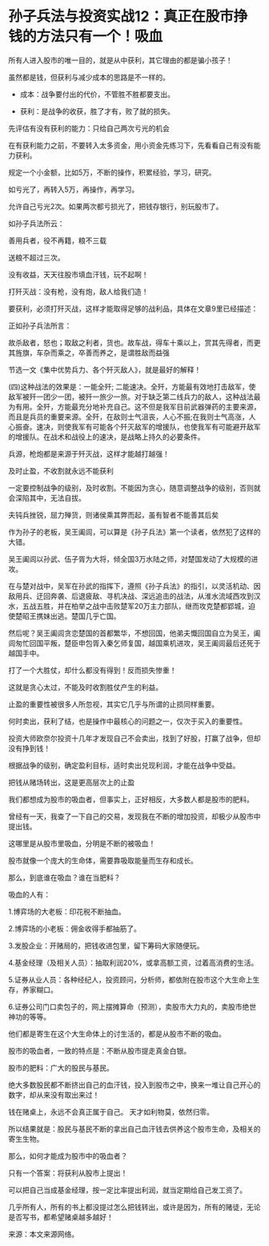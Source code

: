 # 孙子兵法与投资实战12：真正在股市挣钱的方法只有一个！吸血

所有人进入股市的唯一目的，就是从中获利，其它理由的都是骗小孩子！

虽然都是钱，但获利与减少成本的思路是不一样的。

- 成本：战争要付出的代价，不管胜不胜都要支出。

- 获利：是战争的收获，胜了才有，败了就的损失。

先评估有没有获利的能力：只给自己两次亏光的机会

在有获利能力之前，不要转入太多资金，用小资金先练习下，先看看自己有没有能力获利。

规定一个小金额，比如5万，不断的操作，积累经验，学习，研究。

如亏光了，再转入5万，再操作，再学习。

允许自己亏光2次。如果两次都亏损光了，把钱存银行，别玩股市了。

如孙子兵法所云：

善用兵者，役不再籍，粮不三载

送粮不超过三次。

没有收益，天天往股市填血汗钱，玩不起啊！

打歼灭战：没有枪，没有炮，敌人给我们造！

要获利，必须打歼灭战，这样才能取得足够的战利品，具体在文章9里已经描述：

正如孙子兵法所言：

故杀敌者，怒也；取敌之利者，货也。故车战，得车十乘以上，赏其先得者，而更其旌旗，车杂而乘之，卒善而养之，是谓胜敌而益强

节选一文《集中优势兵力、各个歼灭敌人》，就是最好的解释！

(四)这种战法的效果是：一能全歼; 二能速决。全歼，方能最有效地打击敌军，使敌军被歼一团少一团，被歼一旅少一旅。对于缺乏第二线兵力的敌人，这种战法最为有用。全歼，方能最充分地补充自己。这不但是我军目前武器弹药的主要来源，而且是兵员的重要来源。全歼，在敌则士气沮丧，人心不振;在我则士气高涨，人心振奋。速决，则使我军有可能各个歼灭敌军的增援队，也使我军有可能避开敌军的增援队。在战术和战役上的速决，是战略上持久的必要条件。

兵源，枪炮都是来源于歼灭战，这样才能越打越强！

及时止盈，不收割就永远不能获利

一定要控制战争的级别，及时收割。不能因为贪心，随意调整战争的级别，否则就会深陷其中，无法自拔。

夫钝兵挫锐，屈力殚货，则诸侯乘其弊而起，虽有智者不能善其后矣

作为孙子的老板，吴王阖闾，可以算是《孙子兵法》第一个读者，依然犯了这样的大错。

吴王阖闾以孙武、伍子胥为大将，倾全国3万水陆之师，对楚国发动了大规模的进攻。


在与楚对战中，吴军在孙武的指挥下，遵照《孙子兵法》的指引，以灵活机动、因敌用兵、迂回奔袭、后退疲敌、寻机决战、深远追击的战法，从淮水流域西攻到汉水，五战五胜，并在柏举之战中击败楚军20万主力部队，继而攻克楚都郢城，迫使楚昭王携妹出逃。楚国几乎亡国。


然后呢？吴王阖闾贪恋楚国的首都繁华，不想回国，他弟夫慨回国自立为吴王，阖闾匆忙回国平叛，楚臣申包胥入秦乞师复国，越国乘机进攻，吴王阖闾最后还死于越国手中。


打了一个大胜仗，却什么都没有得到！反而损失惨重！

这就是贪心太过，不能及时收割胜仗产生的利益。

止盈的重要性被很多人所忽视，其实它几乎与所谓的止损同样重要。

何时卖出，获利了结，也是操作中最核心的问题之一，仅次于买入的重要性。

投资大师欧奈尔投资十几年才发现自己不会卖出，找到了好股，打赢了战争，但却没有挣到钱！


根据战争的级别，确定盈利目标，适时卖出兑现利润，才能在战争中受益。

把钱从赌场转出，这是更高层次上的止盈

我们都想成为股市的吸血者，但事实上，正好相反，大多数人都是股市的肥料。

曾经有一天，我查了一下自己的交易，发现我在不断的增加投资，却极少从股市中提出钱。

这哪里是从股市里吸血，分明是不断的被吸血！


股市就像一个庞大的生命体，需要靠吸取能量而生存和成长。

那么，到底谁在吸血？谁在当肥料？


吸血的人有：


1.博弈场的大老板：印花税不断抽血。

2.博弈场的小老板：佣金收得手都抽筋了。

3.发股企业：开赌局的，把钱收进包里，留下筹码大家随便玩。

4.基金经理（及相关人员）：抽取利润20%，或拿高额工资，过着高消费的生活。

5.证券从业人员：各种经纪人，投资顾问，分析师，都依附在股市这个大生命上生存，养家糊口。

6.证券公司门口卖包子的，网上摆摊算命（预测），卖股市大力丸的，卖股市绝世神功的等等。

他们都是寄生在这个大生命体上的讨生活的，都是从股市不断的吸血。

股市的吸血者，一致的特点是：不断从股市提走真金白银。


股市的肥料：广大的股民与基民。


绝大多数股民都不断挤出自己的血汗钱，投入到股市之中，换来一堆让自己开心的数字，却从来没有取出来过！

钱在赌桌上，永远不会真正属于自己。
天才如利物莫，依然归零。

所以结果就是：股民与基民不断的拿出自己血汗钱去供养这个股市生命，及相关的寄生生物。


那么，如何才能成为股市中的吸血者？

只有一个答案：将获利从股市上提出！

可以把自己当成基金经理，按一定比率提出利润，就当定期给自己发工资了。

几乎所有人，所有的书上都没提过怎么把钱转出，或许是因为，所有的赌徒，无论是否写书，都希望赌桌越多越好！

来源：本文来源网络。
